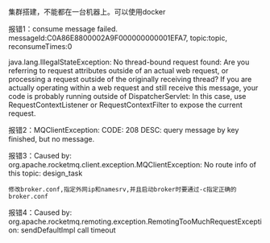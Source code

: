 集群搭建，不能都在一台机器上。可以使用docker

报错1：consume message failed. messageId:C0A86E8800002A9F000000000001EFA7, topic:topic, reconsumeTimes:0

java.lang.IllegalStateException: No thread-bound request found: Are you referring to request attributes outside of an actual web request, or processing a request outside of the originally receiving thread? If you are actually operating within a web request and still receive this message, your code is probably running outside of DispatcherServlet: In this case, use RequestContextListener or RequestContextFilter to expose the current request.

报错2：MQClientException: CODE: 208  DESC: query message by key finished, but no message.

报错3：Caused by: org.apache.rocketmq.client.exception.MQClientException: No route info of this topic: design_task
```text
修改broker.conf,指定外网ip和namesrv,并且启动broker时要通过-c指定正确的broker.conf
```

报错4：Caused by: org.apache.rocketmq.remoting.exception.RemotingTooMuchRequestException: sendDefaultImpl call timeout